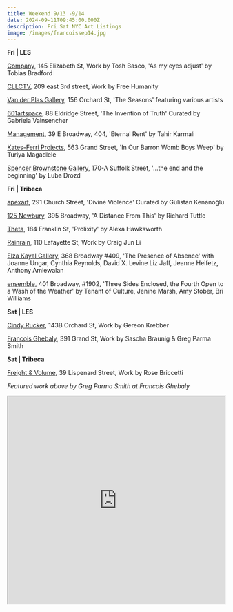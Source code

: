 ```yaml
---
title: Weekend 9/13 -9/14
date: 2024-09-11T09:45:00.000Z
description: Fri Sat NYC Art Listings
image: /images/francoissep14.jpg
---
```

**F﻿ri | LES**

[Company](https://companygallery.us/), 145 Elizabeth St, Work by Tosh Basco, 'As my eyes adjust' by Tobias Bradford

[CLLCTV](https://www.instagram.com/cllctv.nyc), 209 east 3rd street, Work by Free Humanity

[Van der Plas Gallery](https://www.vanderplasgallery.com/), 156 Orchard St, 'The Seasons' featuring various artists

[601artspace](https://601artspace.org/The-Invention-of-Truth), 88 Eldridge Street, 'The Invention of Truth' Curated by Gabriela Vainsencher

[Management](https://management.nyc/), 39 E Broadway, 404, 'Eternal Rent' by Tahir Karmali

[Kates-Ferri Projects](https://www.katesferriprojects.com/), 563 Grand Street, 'In Our Barron Womb Boys Weep' by Turiya Magadlele

[Spencer Brownstone Gallery](https://spencerbrownstonegallery.com/exhibitions/the-end-and-the-beginning), 170-A Suffolk Street, '...the end and the beginning' by Luba Drozd

**F﻿ri | Tribeca**

[apexart](https://apexart.org/kenanoglu.php), 291 Church Street, 'Divine Violence' Curated by Gülistan Kenanoğlu

[125 Newbury](https://www.125newbury.com/exhibitions/richard-tuttle), 395 Broadway, 'A Distance From This' by Richard Tuttle

[Theta](https://www.theta.nyc/), 184 Franklin St, 'Prolixity' by Alexa Hawksworth

[Rainrain](https://www.rainraingallery.com/about), 110 Lafayette St, Work by Craig Jun Li

[Elza Kayal Gallery](https://elzakayal.com/#shows), 368 Broadway #409, 'The Presence of Absence' with Joanne Ungar, Cynthia Reynolds, David X. Levine Liz Jaff, Jeanne Heifetz, Anthony Amiewalan

[ensemble](https://ensemble.nyc/), 401 Broadway, #1902, 'Three Sides Enclosed, the Fourth Open to a Wash of the Weather' by Tenant of Culture, Jenine Marsh, Amy Stober, Bri Williams

**S﻿at | LES**

[Cindy Rucker](https://www.cindyruckergallery.com/), 143B Orchard St, Work by Gereon Krebber

[Francois Ghebaly](http://ghebaly.com/), 391 Grand St, Work by Sascha Braunig & Greg Parma Smith

**S﻿at | Tribeca**

[Freight & Volume](http://www.freightandvolume.com/exhibitions), 39 Lispenard Street, Work by Rose Briccetti

*F﻿eatured work above by Greg Parma Smith at Francois Ghebaly*

<iframe src="https://www.google.com/maps/d/u/1/embed?mid=1rRwMOVYk06tAab3dWLFUhInF9NThuvM&ehbc=2E312F" width="100%" height="480"></iframe>